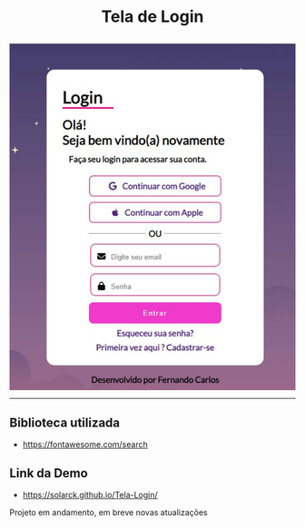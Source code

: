 # <p align="center">Tela de Login</p>

<div align="center"> 
 <img align="center" src="imgs/demo-image.jpg">
</div>

___

## Biblioteca utilizada 
- https://fontawesome.com/search

## Link da Demo
- https://solarck.github.io/Tela-Login/

 <p>Projeto em andamento, em breve novas atualizações</p
